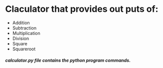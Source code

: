 # Claculator that provides out puts of: 
* Addition
* Subtraction
* Multiplication
* Division
* Square
* Squareroot

##### calculator.py file contains the python program commands.
 
